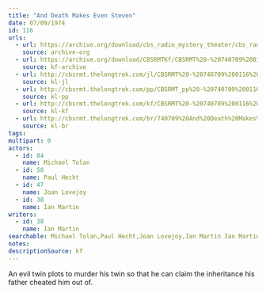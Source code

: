 ```yaml
---
title: "And Death Makes Even Steven"
date: 07/09/1974
id: 116
urls: 
  - url: https://archive.org/download/cbs_radio_mystery_theater/cbs_radio_mystery_theater-0101-0150.zip/cbs_radio_mystery_theater-0101-0150%2Fcbsrmt_0116_and_death_makes_even_steven.mp3
    source: archive-org
  - url: https://archive.org/download/CBSRMTKf/CBSRMT%20-%20740709%200116%20And%20Death%20Makes%20Even%20Steven_kf.mp3
    source: kf-archive
  - url: http://cbsrmt.thelongtrek.com/jl/CBSRMT%20-%20740709%200116%20And%20Death%20Makes%20Even%20Steven_jl.mp3
    source: kl-jl
  - url: http://cbsrmt.thelongtrek.com/pp/CBSRMT_pp%20-%20740709%200116%20And%20Death%20Makes%20Even%20Steven.mp3
    source: kl-pp
  - url: http://cbsrmt.thelongtrek.com/kf/CBSRMT%20-%20740709%200116%20And%20Death%20Makes%20Even%20Steven_kf.mp3
    source: kl-kf
  - url: http://cbsrmt.thelongtrek.com/br/740709%20And%20Death%20Makes%20Even%20Steven%20-%20WOR.mp3
    source: kl-br
tags: 
multipart: 0
actors:  
  - id: 84
    name: Michael Tolan  
  - id: 58
    name: Paul Hecht  
  - id: 47
    name: Joan Lovejoy  
  - id: 38
    name: Ian Martin
writers:  
  - id: 38
    name: Ian Martin
searchable: Michael Tolan,Paul Hecht,Joan Lovejoy,Ian Martin Ian Martin
notes: 
descriptionSource: kf
---
```

An evil twin plots to murder his twin so that he can claim the inheritance his father cheated him out of.